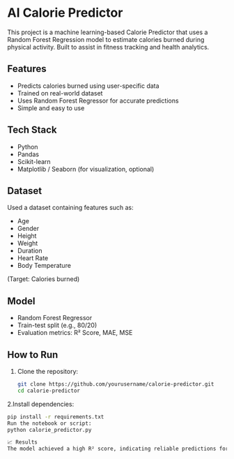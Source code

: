 # AI Calorie Predictor 

This project is a machine learning-based Calorie Predictor that uses a Random Forest Regression model to estimate calories burned during physical activity. Built to assist in fitness tracking and health analytics.

##  Features

- Predicts calories burned using user-specific data
- Trained on real-world dataset
- Uses Random Forest Regressor for accurate predictions
- Simple and easy to use

##  Tech Stack

- Python
- Pandas
- Scikit-learn
- Matplotlib / Seaborn (for visualization, optional)

##  Dataset

Used a dataset containing features such as:
- Age
- Gender
- Height
- Weight
- Duration
- Heart Rate
- Body Temperature

(Target: Calories burned)

##  Model

- Random Forest Regressor
- Train-test split (e.g., 80/20)
- Evaluation metrics: R² Score, MAE, MSE

##  How to Run

1. Clone the repository:
   ```bash
   git clone https://github.com/yourusername/calorie-predictor.git
   cd calorie-predictor
2.Install dependencies:

 ```bash
pip install -r requirements.txt
Run the notebook or script:
python calorie_predictor.py

📈 Results
The model achieved a high R² score, indicating reliable predictions for most user inputs.
